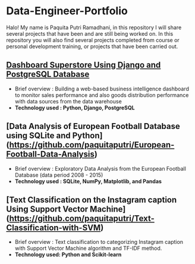 # Data-Engineer-Portfolio
Halo! My name is Paquita Putri Ramadhani, in this repository I will share several projects that have been and are still being worked on. In this repository you will also find several projects completed from course or personal development training, or projects that have been carried out.


## [Dashboard Superstore Using Django and PostgreSQL Database](https://github.com/paquitaputri/Data-Warehouse-for-Business-Intelligence-Dashboard-Using-PostgreSQL-Database)
* Brief overview : Building a web-based business intelligence dashboard to monitor sales performance and also goods distribution performance with data sources from the data warehouse
* **Technology used : Python, Django, PostgreSQL**
  

## [Data Analysis of European Football Database using SQLite and Python] (https://github.com/paquitaputri/European-Football-Data-Analysis)
* Brief overview : Exploratory Data Analysis from the European Football Database (data period 2008 - 2015)
* **Technology used : SQLite, NumPy, Matplotlib, and Pandas**


## [Text Classification on the Instagram caption Using Support Vector Machine] (https://github.com/paquitaputri/Text-Classification-with-SVM)
* Brief overview : Text classification to categorizing Instagram caption with Support Vector Machine algorithm and TF-IDF method. 
* **Technology used: Python and Scikit-learn**
